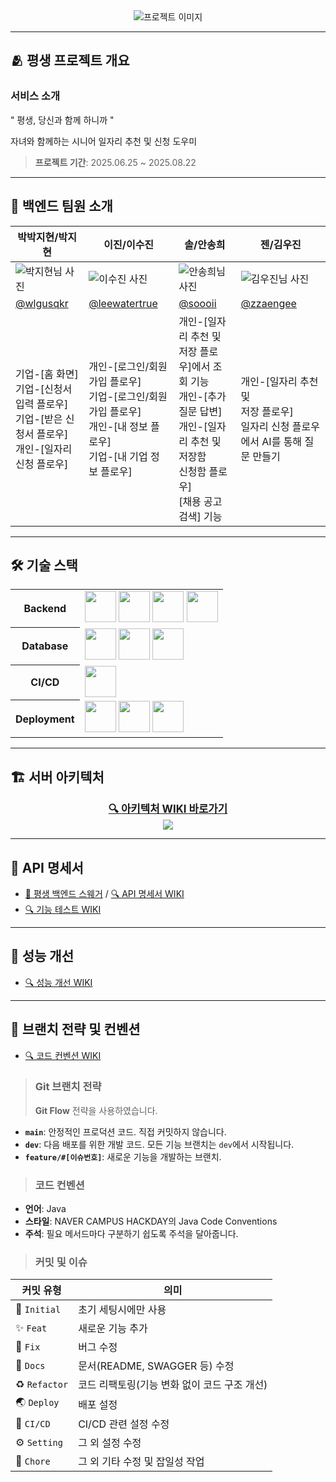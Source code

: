 <div align="center">
  <img src="https://i.postimg.cc/dVXK9Kqb/image.png" alt="프로젝트 이미지" />
</div>

---

## 🫂 평생 프로젝트 개요

### 서비스 소개
" 평생, 당신과 함께 하니까 "

자녀와 함께하는 시니어 일자리 추천 및 신청 도우미
> **프로젝트 기간**: 2025.06.25 ~ 2025.08.22

---

## 🚀 백엔드 팀원 소개
<table>
  <thead>
    <tr>
      <th>박박지현/박지현</th>
      <th>이진/이수진</th>
      <th>솔/안송희</th>
      <th>젠/김우진</th>
    </tr>
  </thead>
  <tbody>
    <tr>
      <td><img src="https://avatars.githubusercontent.com/wlgusqkr" alt="박지현님 사진"></td>
      <td><img src="https://avatars.githubusercontent.com/leewatertrue" alt="이수진 사진"></td>
      <td><img src="https://avatars.githubusercontent.com/songhee9327" alt="안송희님 사진"></td>
      <td><img src="https://avatars.githubusercontent.com/zzaengee" alt="김우진님 사진"></td>
    </tr>
    <tr>
      <td><a href="https://github.com/wlgusqkr">@wlgusqkr</a></td>
      <td><a href="https://github.com/leewatertrue">@leewatertrue</a></td>
      <td><a href="https://github.com/soooii">@soooii</a></td>
      <td><a href="https://github.com/zzaengee">@zzaengee</td>
    </tr>
    <tr>
      <td>기업-[홈 화면]<br>기업-[신청서 입력 플로우]<br>기업-[받은 신청서 플로우]<br>개인-[일자리 신청 플로우]</td>
      <td>개인-[로그인/회원가입 플로우]<br>기업-[로그인/회원가입 플로우]<br>개인-[내 정보 플로우]<br>기업-[내 기업 정보 플로우]</td>
      <td>개인-[일자리 추천 및<br>저장 플로우]에서 조회 기능<br>개인-[추가 질문 답변]<br>개인-[일자리 추천 및 저장함<br>신청함 플로우]<br>[채용 공고 검색] 기능</td>
      <td>개인-[일자리 추천 및<br>저장 플로우]<br>일자리 신청 플로우에서 AI를 통해 질문 만들기</td>
    </tr>
  </tbody>
</table>

---
## 🛠 기술 스택
<div align="center">
<table width="100%">
<tr>
<th align="center">Backend</th>
<td align="left">
<img height="50" src="https://user-images.githubusercontent.com/25181517/117201156-9a724800-adec-11eb-9a9d-3cd0f67da4bc.png">  
<img height="50" src="https://user-images.githubusercontent.com/25181517/183891303-41f257f8-6b3d-487c-aa56-c497b880d0fb.png">
<img height="50" src="https://raw.githubusercontent.com/marwin1991/profile-technology-icons/refs/heads/main/icons/intellij.png">
<img height="50" src="https://raw.githubusercontent.com/marwin1991/profile-technology-icons/refs/heads/main/icons/elasticsearch.png">
</td>
</tr>
<tr>
<th align="center">Database</th>
<td align="left">
<img height="50" src="https://user-images.githubusercontent.com/25181517/183896128-ec99105a-ec1a-4d85-b08b-1aa1620b2046.png"> 
<img height="50" src="https://raw.githubusercontent.com/marwin1991/profile-technology-icons/refs/heads/main/icons/redis.png">
<img height="50" src="https://raw.githubusercontent.com/marwin1991/profile-technology-icons/refs/heads/main/icons/postman.png">
</td>
</tr>
<tr>
<th align="center">CI/CD</th>
<td align="left">
<img height="50" src="https://raw.githubusercontent.com/marwin1991/profile-technology-icons/refs/heads/main/icons/git.png">
</td>
</tr>
<tr>
<th align="center">Deployment</th>
<td align="left">
<img height="50" src="https://raw.githubusercontent.com/marwin1991/profile-technology-icons/refs/heads/main/icons/docker.png">
<img height="50" src="https://user-images.githubusercontent.com/25181517/183896132-54262f2e-6d98-41e3-8888-e40ab5a17326.png">
<img height="50" src="https://raw.githubusercontent.com/marwin1991/profile-technology-icons/refs/heads/main/icons/swagger.png">
</td>
</tr>
</table>
</div>

---
## 🏗 서버 아키텍처
<div align="center">
  <a href="https://github.com/PyeongSaeng/PyeongSaeng-BE/wiki/4.-%EC%8B%9C%EC%8A%A4%ED%85%9C-%EC%95%84%ED%82%A4%ED%85%8D%EC%B2%98">
    <strong><big>🔍 아키텍처 WIKI 바로가기</big></strong><br>
    <img src="https://i.postimg.cc/25pGJ5XY/2-drawio.png">
  </a>
</div>

---

## 📖 API 명세서
- [📗 평생 백엔드 스웨거](https://api.pyeongsaeng.site/swagger-ui/index.html#/)  /  [🔍 API 명세서 WIKI](https://github.com/PyeongSaeng/PyeongSaeng-BE/wiki/1.-API-%EB%AA%85%EC%84%B8%EC%84%9C)
- [🔍 기능 테스트 WIKI](https://github.com/PyeongSaeng/PyeongSaeng-BE/wiki/2.-%EA%B8%B0%EB%8A%A5-%ED%85%8C%EC%8A%A4%ED%8A%B8)

---
## 🚀 성능 개선
- [🔍 성능 개선 WIKI](https://github.com/PyeongSaeng/PyeongSaeng-BE/wiki/5.-%EC%84%B1%EB%8A%A5-%EA%B0%9C%EC%84%A0)
---
## 🌳 브랜치 전략 및 컨벤션
- [🔍 코드 컨벤션 WIKI](https://github.com/PyeongSaeng/PyeongSaeng-BE/wiki/3.-%EC%BD%94%EB%93%9C-%EC%BB%A8%EB%B2%A4%EC%85%98)

> ### Git 브랜치 전략
> **Git Flow** 전략을 사용하였습니다.
- **`main`**: 안정적인 프로덕션 코드. 직접 커밋하지 않습니다.
- **`dev`**: 다음 배포를 위한 개발 코드. 모든 기능 브랜치는 `dev`에서 시작됩니다.
- **`feature/#[이슈번호]`**: 새로운 기능을 개발하는 브랜치.<br>

> ### 코드 컨벤션
- **언어**: Java
- **스타일**: NAVER CAMPUS HACKDAY의 Java Code Conventions
- **주석**: 필요 메서드마다 구분하기 쉽도록 주석을 달아줍니다.<br>

> ### 커밋 및 이슈
| 커밋 유형  | 의미                                                                                  |
| ---------- | ------------------------------------------------------------------------------------- |
| 🎉 `Initial`     | 초기 세팅시에만 사용                             |
| ✨ `Feat`     | 새로운 기능 추가                             |
| 🐛 `Fix`      | 버그 수정                   |
| 📝 `Docs`     | 문서(README, SWAGGER 등) 수정                                                          |
| ♻️ `Refactor` | 코드 리팩토링(기능 변화 없이 코드 구조 개선)       |
| 🌏 `Deploy`    | 배포 설정                    |
| 💚 `CI/CD`    | CI/CD 관련 설정 수정                    |
| ⚙️ `Setting`    | 그 외 설정 수정                    |
| 🚀 `Chore`    | 그 외 기타 수정 및 잡일성 작업                    |


